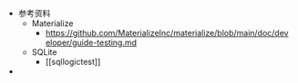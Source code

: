 - 参考资料
	- Materialize
		- https://github.com/MaterializeInc/materialize/blob/main/doc/developer/guide-testing.md
	- SQLite
		- [[sqllogictest]]
-